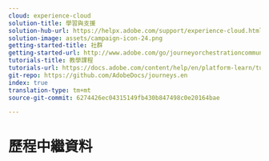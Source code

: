 ```yaml
---
cloud: experience-cloud
solution-title: 學習與支援
solution-hub-url: https://helpx.adobe.com/support/experience-cloud.html
solution-image: assets/campaign-icon-24.png
getting-started-title: 社群
getting-started-url: http://www.adobe.com/go/journeyorchestrationcommunity
tutorials-title: 教學課程
tutorials-url: https://docs.adobe.com/content/help/en/platform-learn/tutorials/journey-orchestration/introduction.html
git-repo: https://github.com/AdobeDocs/journeys.en
index: true
translation-type: tm+mt
source-git-commit: 6274426ec04315149fb430b847498c0e20164bae

---
```



# 歷程中繼資料
